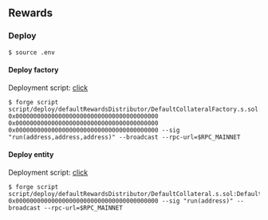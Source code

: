 ## Rewards

### Deploy

```shell
$ source .env
```

#### Deploy factory

Deployment script: [click](https://github.com/symbioticfi/core-private/blob/main/script/deploy/defaultRewardsDistributor/DefaultCollateralFactory.s.sol)

```shell
$ forge script script/deploy/defaultRewardsDistributor/DefaultCollateralFactory.s.sol:DefaultCollateralFactoryScript 0x0000000000000000000000000000000000000000 0x0000000000000000000000000000000000000000 0x0000000000000000000000000000000000000000 --sig "run(address,address,address)" --broadcast --rpc-url=$RPC_MAINNET
```

#### Deploy entity

Deployment script: [click](https://github.com/symbioticfi/core-private/blob/main/script/deploy/defaultRewardsDistributor/DefaultCollateral.s.sol)

```shell
$ forge script script/deploy/defaultRewardsDistributor/DefaultCollateral.s.sol:DefaultCollateralScript 0x0000000000000000000000000000000000000000 --sig "run(address)" --broadcast --rpc-url=$RPC_MAINNET
```
